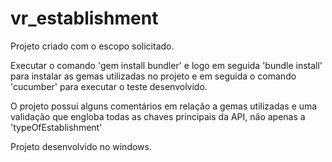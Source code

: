 # vr_establishment

Projeto criado com o escopo solicitado.

Executar o comando 'gem install bundler' e logo em seguida 'bundle install' para instalar as gemas utilizadas no projeto e em seguida o comando 'cucumber' para executar o teste desenvolvido.

O projeto possui alguns comentários em relação a gemas utilizadas e uma validação que engloba todas as chaves principais da API, não apenas a 'typeOfEstablishment'

Projeto desenvolvido no windows. 
